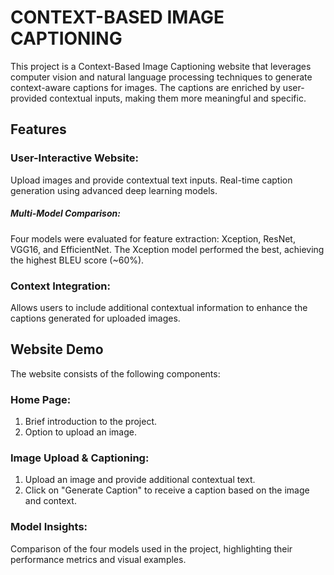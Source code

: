 # CONTEXT-BASED IMAGE CAPTIONING

This project is a Context-Based Image Captioning website that leverages computer vision and natural language processing techniques to generate context-aware captions for images. The captions are enriched by user-provided contextual inputs, making them more meaningful and specific.

## Features
### User-Interactive Website:
Upload images and provide contextual text inputs.
Real-time caption generation using advanced deep learning models.

##### Multi-Model Comparison:
Four models were evaluated for feature extraction: Xception, ResNet, VGG16, and EfficientNet.
The Xception model performed the best, achieving the highest BLEU score (~60%).

### Context Integration:
Allows users to include additional contextual information to enhance the captions generated for uploaded images.

## Website Demo

The website consists of the following components:

### Home Page:
1. Brief introduction to the project.
2. Option to upload an image.

### Image Upload & Captioning:
1. Upload an image and provide additional contextual text.
2. Click on "Generate Caption" to receive a caption based on the image and context.

### Model Insights:
Comparison of the four models used in the project, highlighting their performance metrics and visual examples.
